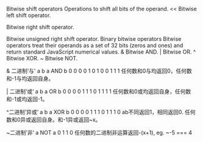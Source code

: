 
Bitwise shift operators
Operations to shift all bits of the operand.
<<
Bitwise left shift operator.
>>
Bitwise right shift operator.
>>>
Bitwise unsigned right shift operator.
Binary bitwise operators
Bitwise operators treat their operands as a set of 32 bits (zeros and ones) and return standard JavaScript numerical values.
&
Bitwise AND.
|
Bitwise OR.
^
Bitwise XOR.
~
Bitwise NOT.


& 二进制‘与'
a	b	a AND b
0	0	0
0	1	0
1	0	0
1	1	1
任何数和0与均返回0，任何数和-1与均返回自身。

| 二进制’或‘
a	b	a OR b
0	0	0
0	1	1
1	0	1
1	1	1
任何数和0或均返回自身，任何数和-1或均返回-1。

^二进制’异或‘
a	b	a XOR b
0	0	0
0	1	1
1	0	1
1	1	0
ab不同返回1，相同返回0.
任何数和0异或返回自身。和-1异或返回~x。

~二进制’非‘
a	NOT a
0	1
1	0
任何数的二进制非运算返回-(x+1), eg. ~-5 === 4